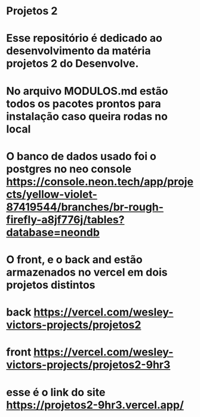 # Projetos 2
# Esse repositório é dedicado ao desenvolvimento da matéria projetos 2 do Desenvolve.


# No arquivo MODULOS.md estão todos os pacotes prontos para instalação caso queira rodas no local 

# O banco de dados usado foi o postgres no neo console    https://console.neon.tech/app/projects/yellow-violet-87419544/branches/br-rough-firefly-a8jf776j/tables?database=neondb


# O front, e o back and estão armazenados no vercel em dois projetos distintos 
# back https://vercel.com/wesley-victors-projects/projetos2
# front https://vercel.com/wesley-victors-projects/projetos2-9hr3 

# esse é o link do site https://projetos2-9hr3.vercel.app/

